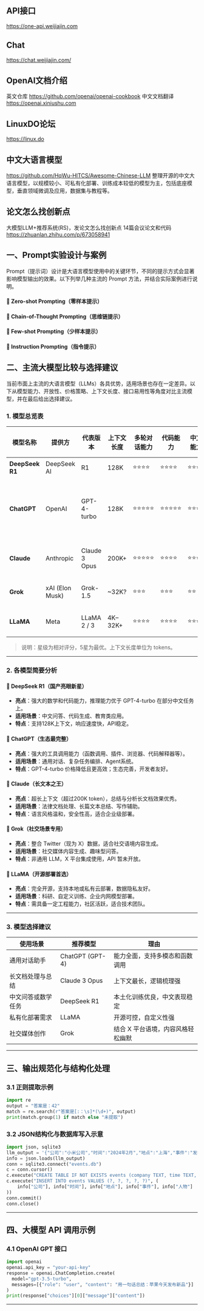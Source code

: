 ## API接口
https://one-api.weijiajin.com

## Chat
https://chat.weijiajin.com/



## OpenAI文档介绍
英文仓库
https://github.com/openai/openai-cookbook
中文文档翻译
https://openai.xiniushu.com

## LinuxDO论坛

https://linux.do

## 中文大语言模型
https://github.com/HqWu-HITCS/Awesome-Chinese-LLM
整理开源的中文大语言模型，以规模较小、可私有化部署、训练成本较低的模型为主，包括底座模型，垂直领域微调及应用，数据集与教程等。


## 论文怎么找创新点

大模型LLM+推荐系统(RS)，发论文怎么找创新点 14篇会议论文和代码
https://zhuanlan.zhihu.com/p/673058941


## 一、Prompt实验设计与案例

Prompt（提示词）设计是大语言模型使用中的关键环节，不同的提示方式会显著影响模型输出的效果。以下列举几种主流的 Prompt 方法，并结合实际案例进行说明。

#### 🔹 Zero-shot Prompting（零样本提示）
#### 🔹 Chain-of-Thought Prompting（思维链提示）
#### 🔹 Few-shot Prompting（少样本提示）
#### 🔹 Instruction Prompting（指令提示）

## 二、主流大模型比较与选择建议

当前市面上主流的大语言模型（LLMs）各具优势，适用场景也存在一定差异。以下从模型能力、开放性、价格策略、上下文长度、接口易用性等角度对比主流模型，并在最后给出选择建议。

### 1. 模型总览表

| 模型名称    | 提供方         | 代表版本     | 上下文长度 | 多轮对话能力 | 代码能力 | 中文能力 | 价格策略      | 接口开放性     |
|-------------|----------------|--------------|------------|---------------|-----------|-----------|----------------|----------------|
| **DeepSeek R1** | DeepSeek AI     | R1            | 128K        | ⭐⭐⭐⭐          | ⭐⭐⭐⭐       | ⭐⭐⭐⭐       | 免费/按量        | API 提供        |
| **ChatGPT**    | OpenAI          | GPT-4-turbo   | 128K        | ⭐⭐⭐⭐⭐         | ⭐⭐⭐⭐⭐      | ⭐⭐⭐⭐       | GPT-3.5 免费；GPT-4 收费 | API、插件、工具链 |
| **Claude**     | Anthropic       | Claude 3 Opus | 200K+       | ⭐⭐⭐⭐⭐         | ⭐⭐⭐⭐       | ⭐⭐⭐⭐       | 免费/订阅        | API 提供（有限） |
| **Grok**       | xAI (Elon Musk) | Grok-1.5      | ~32K?       | ⭐⭐⭐           | ⭐⭐⭐        | ⭐⭐         | X平台内订阅      | 暂无开放API     |
| **LLaMA**      | Meta            | LLaMA 2 / 3   | 4K–32K+     | ⭐⭐⭐⭐          | ⭐⭐⭐⭐       | ⭐⭐⭐        | 开源免费        | 需自行部署       |

> 说明：星级为相对评分，5星为最优。上下文长度单位为 tokens。

---

### 2. 各模型简要分析

#### 🔹 DeepSeek R1（国产亮眼新星）
- **亮点**：强大的数学和代码能力，推理能力优于 GPT-4-turbo 在部分中文任务上。
- **适用场景**：中文问答、代码生成、教育类应用。
- **特点**：支持128K上下文，响应速度快，API稳定。

#### 🔹 ChatGPT（生态最完整）
- **亮点**：强大的工具调用能力（函数调用、插件、浏览器、代码解释器等）。
- **适用场景**：通用对话、复杂任务编排、Agent系统。
- **特点**：GPT-4-turbo 价格降低且更高效；生态完善，开发者友好。

#### 🔹 Claude（长文本之王）
- **亮点**：超长上下文（超过200K token），总结与分析长文档效果优秀。
- **适用场景**：法律文档处理、长篇文本总结、写作辅助。
- **特点**：语言风格温和，安全性高，适合企业级部署。

#### 🔹 Grok（社交场景专用）
- **亮点**：整合 Twitter（现为 X）数据，适合社交语境内容生成。
- **适用场景**：社交媒体内容生成、趣味型问答。
- **特点**：非通用 LLM，X 平台集成使用，API 暂未开放。

#### 🔹 LLaMA（开源部署首选）
- **亮点**：完全开源，支持本地或私有云部署，数据隐私友好。
- **适用场景**：科研、自定义训练、企业内网模型部署。
- **特点**：需具备一定工程能力，社区活跃，适合技术团队。

---

### 3. 模型选择建议

| 使用场景         | 推荐模型         | 理由                                 |
|------------------|------------------|--------------------------------------|
| 通用对话助手       | ChatGPT (GPT-4)   | 能力全面，支持多模态和函数调用           |
| 长文档处理与总结    | Claude 3 Opus     | 上下文最长，逻辑梳理强                   |
| 中文问答或数学任务  | DeepSeek R1       | 本土化训练优良，中文表现稳定              |
| 私有化部署需求     | LLaMA             | 开源可控，自定义性强                     |
| 社交媒体创作       | Grok              | 结合 X 平台语境，内容风格轻松幽默         |


---

## 三、输出规范化与结构化处理

### 3.1 正则提取示例

```python
import re
output = "答案是：42"
match = re.search(r"答案是[:：\s]*(\d+)", output)
print(match.group(1) if match else "未提取")
```

### 3.2 JSON结构化与数据库写入示意

```python
import json, sqlite3
llm_output = '{"公司":"小米公司","时间":"2024年2月","地点":"上海","事件":"发布电动汽车","人物":"雷军"}'
info = json.loads(llm_output)
conn = sqlite3.connect("events.db")
c = conn.cursor()
c.execute("CREATE TABLE IF NOT EXISTS events (company TEXT, time TEXT, location TEXT, event TEXT, person TEXT)")
c.execute("INSERT INTO events VALUES (?, ?, ?, ?, ?)", (
    info["公司"], info["时间"], info["地点"], info["事件"], info["人物"]
))
conn.commit()
conn.close()
```

---

## 四、大模型 API 调用示例

### 4.1 OpenAI GPT 接口

```python
import openai
openai.api_key = "your-api-key"
response = openai.ChatCompletion.create(
  model="gpt-3.5-turbo",
  messages=[{"role": "user", "content": "用一句话总结：苹果今天发布新品"}]
)
print(response["choices"][0]["message"]["content"])
```

---

